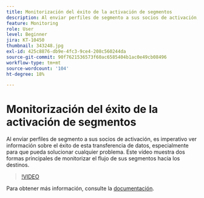 ```yaml
---
title: Monitorización del éxito de la activación de segmentos
description: Al enviar perfiles de segmento a sus socios de activación, es imperativo ver información sobre el éxito de esta transferencia de datos, especialmente por... (las descripciones deben tener entre 60 y 160 caracteres).
feature: Monitoring
role: User
level: Beginner
jira: KT-10450
thumbnail: 343248.jpg
exl-id: 425c8876-db9e-4fc3-9ce4-208c560244da
source-git-commit: 90f7621536573f60ac6585404b1ac0e49cb08496
workflow-type: tm+mt
source-wordcount: '104'
ht-degree: 18%

---
```


# Monitorización del éxito de la activación de segmentos

Al enviar perfiles de segmento a sus socios de activación, es imperativo ver información sobre el éxito de esta transferencia de datos, especialmente para que pueda solucionar cualquier problema. Este vídeo muestra dos formas principales de monitorizar el flujo de sus segmentos hacia los destinos.

>[!VIDEO](https://video.tv.adobe.com/v/343248/?quality=12&learn=on)

Para obtener más información, consulte la [documentación](https://experienceleague.adobe.com/docs/experience-platform/dataflows/ui/monitor-segments.html?lang=en).
